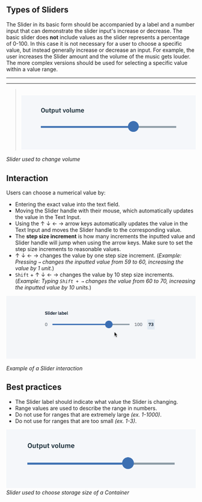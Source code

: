 ## Types of Sliders
The Slider in its basic form should be accompanied by a label and a number input that can demonstrate the slider input's increase or decrease. The basic slider does **not** include values as the slider represents a percentage of 0-100. In this case it is not necessary for a user to choose a specific value, but instead generally increase or decrease an input. For example, the user increases the Slider amount and the volume of the music gets louder. The more complex versions should be used for selecting a specific value within a value range.

---
***
> 
![basic slider example](images/slider-usage-1.png)

_Slider used to change volume_


## Interaction
Users can choose a numerical value by:

* Entering the exact value into the text field.
* Moving the Slider handle with their mouse, which automatically updates the value in the Text Input.
* Using the ↑ ↓ ← → arrow keys automatically updates the value in the Text Input and moves the Slider handle to the corresponding value.
* The **step size increment** is how many increments the inputted value and Slider handle will jump when using the arrow keys. Make sure to set the step size increments to reasonable values.
* ↑ ↓ ← → changes the value by one step size increment. (_Example: Pressing `→` changes the inputted value from 59 to 60, increasing the value by 1 unit._)
* `Shift` + ↑ ↓ ← → changes the value by 10 step size increments. (_Example: Typing `Shift + →` changes the value from 60 to 70, increasing the inputted value by 10 units._)


![slider interaction](images/slider-usage-2.gif)

_Example of a Slider interaction_


## Best practices
* The Slider label should indicate what value the Slider is changing.
* Range values are used to describe the range in numbers.
* Do not use for ranges that are extremely large _(ex. 1-1000)_.
* Do not use for ranges that are too small _(ex. 1-3)_.


![slider example](images/slider-usage-1.png)
_Slider used to choose storage size of a Container_
